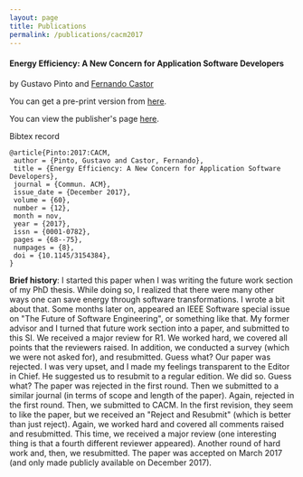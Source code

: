 ```yaml
---
layout: page
title: Publications
permalink: /publications/cacm2017
---
```


#### Energy Efficiency: A New Concern for Application Software Developers ####

by Gustavo Pinto and [Fernando Castor](https://sites.google.com/a/cin.ufpe.br/castor/)

You can get a pre-print version from [here](http://gustavopinto.github.io/lost+found/cacm2017.pdf).

You can view the publisher's page [here](https://cacm.acm.org/magazines/2017/12/223044-energy-efficiency/fulltext).  

Bibtex record
```
@article{Pinto:2017:CACM,
 author = {Pinto, Gustavo and Castor, Fernando},
 title = {Energy Efficiency: A New Concern for Application Software Developers},
 journal = {Commun. ACM},
 issue_date = {December 2017},
 volume = {60},
 number = {12},
 month = nov,
 year = {2017},
 issn = {0001-0782},
 pages = {68--75},
 numpages = {8},
 doi = {10.1145/3154384},
}
```

**Brief history**: I started this paper when I was writing the future work section of my PhD thesis. While doing so, I realized that there were many other ways one can save energy through software transformations. I wrote a bit about that. Some months later on, appeared an IEEE Software special issue on "The Future of Software Engineering", or something like that. My former advisor and I turned that future work section into a paper, and submitted to this SI. We received a major review for R1. We worked hard, we covered all points that the reviewers raised. In addition, we conducted a survey (which we were not asked for), and resubmitted. Guess what? Our paper was rejected. I was very upset, and I made my feelings transparent to the Editor in Chief. He suggested us to resubmit to a regular edition. We did so. Guess what? The paper was rejected in the first round. Then we submitted to a similar journal (in terms of scope and length of the paper). Again, rejected in the first round. Then, we submitted to CACM. In the first revision, they seem to like the paper, but we received an "Reject and Resubmit" (which is better than just reject). Again, we worked hard and covered all comments raised and resubmitted. This time, we received a major review (one interesting thing is that a fourth different reviewer appeared). Another round of hard work and, then, we resubmitted. The paper was accepted on March 2017 (and only made publicly available on December 2017).
